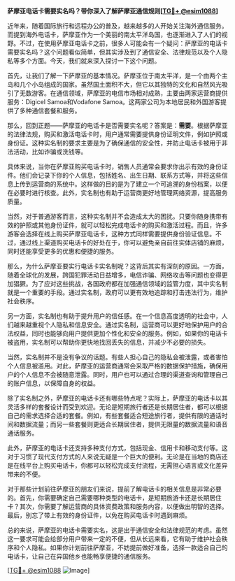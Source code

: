 **萨摩亚电话卡需要实名吗？带你深入了解萨摩亚通信规则[[TG💪+ @esim1088](https://t.me/s/esim1088)]**

近年来，随着国际旅行和远程办公的普及，越来越多的人开始关注海外通信服务。而提到海外电话卡，萨摩亚作为一个美丽的南太平洋岛国，也逐渐进入了人们的视野。不过，在使用萨摩亚电话卡之前，很多人可能会有一个疑问：萨摩亚的电话卡需要实名吗？这个问题看似简单，但其实涉及到了通信安全、法律规范以及个人隐私等多个方面。今天，我们就来深入探讨一下这个问题。

首先，让我们了解一下萨摩亚的基本情况。萨摩亚位于南太平洋，是一个由两个主岛和几个小岛组成的国家。虽然国土面积不大，但它以其独特的文化和自然风光吸引了无数游客。在通信领域，萨摩亚的电信市场相对成熟，主要由两家运营商提供服务：Digicel Samoa和Vodafone Samoa。这两家公司为本地居民和外国游客提供了多种通信套餐和服务。

那么，回到正题——萨摩亚的电话卡是否需要实名呢？答案是：**需要**。根据萨摩亚的法律法规，购买和激活电话卡时，用户通常需要提供身份证明文件，例如护照或身份证。这种实名制的要求主要是为了确保通信的安全性，并防止电话卡被用于非法活动，比如诈骗或洗钱等。

具体来说，当你在萨摩亚购买电话卡时，销售人员通常会要求你出示有效的身份证件。他们会记录下你的个人信息，包括姓名、出生日期、联系方式等，并将这些信息上传到运营商的系统中。这样做的目的是为了建立一个可追溯的身份档案，以便在必要时进行核查。此外，实名制也有助于运营商更好地管理网络资源，提高服务质量。

当然，对于普通游客而言，这种实名制并不会造成太大的困扰。只要你随身携带有效的护照或其他身份证件，就可以轻松完成电话卡的购买和激活过程。而且，许多游客会选择在线上购买萨摩亚电话卡，这种方式同样需要提供身份验证信息。不过，通过线上渠道购买电话卡的好处在于，你可以避免亲自前往实体店铺的麻烦，同时还能享受更多的优惠和便捷的服务。

那么，为什么萨摩亚要实行电话卡实名制呢？这背后其实有深刻的原因。一方面，随着全球化的发展，跨国犯罪活动日益增多，电信诈骗、网络攻击等问题也变得更加猖獗。为了应对这些挑战，各国政府都在加强通信领域的监管力度，其中实名制就是一个重要的手段。通过实名制，政府可以更有效地追踪和打击违法行为，维护社会秩序。

另一方面，实名制也有助于提升用户的信任感。在一个信息高度透明的社会中，人们越来越重视个人隐私和信息安全。通过实名制，运营商可以更好地保护用户的合法权益，同时也能够向用户提供更加个性化和安全的服务。例如，如果你的电话卡被盗用，实名制可以帮助你更快地找回丢失的信息，并减少不必要的损失。

当然，实名制并不是没有争议的话题。有些人担心自己的隐私会被泄露，或者害怕个人信息被滥用。对此，萨摩亚的运营商通常会采取严格的数据保护措施，确保用户的个人信息不会被随意泄露。同时，用户也可以通过合理的渠道查询和管理自己的账户信息，以保障自身的权益。

除了实名制之外，萨摩亚的电话卡还有哪些特点呢？实际上，萨摩亚的电话卡以其灵活多样的套餐设计而受到欢迎。无论是短期旅行者还是长期居住者，都可以根据自己的需求选择合适的套餐。例如，有些套餐适合短途旅行者，提供有限的通话时间和数据流量；而另一些套餐则更适合长期居住者，提供无限量的数据流量和语音通话服务。

此外，萨摩亚的电话卡还支持多种支付方式，包括现金、信用卡和移动支付等。这对于习惯了现代支付方式的人来说无疑是一个巨大的便利。无论是在当地的商店还是在线平台上购买电话卡，你都可以轻松完成支付流程，无需担心语言或文化差异带来的不便。

对于那些计划前往萨摩亚的朋友们来说，提前了解电话卡的相关信息是非常必要的。首先，你需要确定自己需要哪种类型的电话卡，是短期旅游卡还是长期居住卡？其次，你需要了解运营商的具体资费政策和服务内容，以便做出明智的选择。最后，别忘了带上有效的身份证件，以免在购买电话卡时遇到麻烦。

总的来说，萨摩亚的电话卡需要实名，这是出于通信安全和法律规范的考虑。虽然这一要求可能会给部分用户带来一定的不便，但从长远来看，它有助于维护社会秩序和个人隐私。如果你计划前往萨摩亚，不妨提前做好准备，选择一款适合自己的电话卡，让自己在异国他乡也能畅享便捷的通信服务。

[[TG💪+ @esim1088](https://t.me/s/esim1088) ![Image](https://i.postimg.cc/4NQfJmqS/Snipaste-2025-05-13-00-14-12.png)]